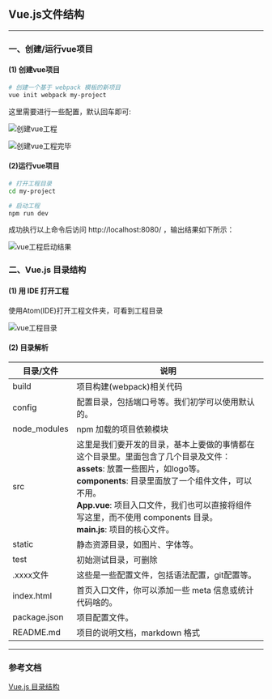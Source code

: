 ## Vue.js文件结构

-----

### 一、创建/运行vue项目

#### (1) 创建vue项目

```sh
# 创建一个基于 webpack 模板的新项目
vue init webpack my-project
```

这里需要进行一些配置，默认回车即可:

![创建vue工程](http://lsky.davidhsiang.top/i/2024/11/04/6728262f58b49.png)

![创建vue工程完毕](http://lsky.davidhsiang.top/i/2024/11/04/6728262a5ab3d.png)

#### (2)运行vue项目

```sh
# 打开工程目录
cd my-project

# 启动工程
npm run dev
```

成功执行以上命令后访问 http://localhost:8080/ ，输出结果如下所示：

![vue工程启动结果](http://lsky.davidhsiang.top/i/2024/11/04/67282623df1a2.png)

### 二、Vue.js 目录结构

#### (1) 用 IDE 打开工程

使用Atom(IDE)打开工程文件夹，可看到工程目录

![vue工程目录](http://lsky.davidhsiang.top/i/2024/11/04/67282644a4f7a.png)

#### (2) 目录解析

| 目录/文件    | 说明                                                         |
| ------------ | ------------------------------------------------------------ |
| build        | 项目构建(webpack)相关代码                                    |
| config       | 配置目录，包括端口号等。我们初学可以使用默认的。             |
| node_modules | npm 加载的项目依赖模块                                       |
| src          | 这里是我们要开发的目录，基本上要做的事情都在这个目录里。里面包含了几个目录及文件：<br/>**assets**: 放置一些图片，如logo等。 <br>**components**: 目录里面放了一个组件文件，可以不用。 <br/>**App.vue**: 项目入口文件，我们也可以直接将组件写这里，而不使用 components 目录。  <br/>**main.js**: 项目的核心文件。 |
| static       | 静态资源目录，如图片、字体等。                               |
| test         | 初始测试目录，可删除                                         |
| .xxxx文件    | 这些是一些配置文件，包括语法配置，git配置等。                |
| index.html   | 首页入口文件，你可以添加一些 meta 信息或统计代码啥的。       |
| package.json | 项目配置文件。                                               |
| README.md    | 项目的说明文档，markdown 格式                                |

-----

### 参考文档

[Vue.js 目录结构](https://www.runoob.com/vue2/vue-directory-structure.html)